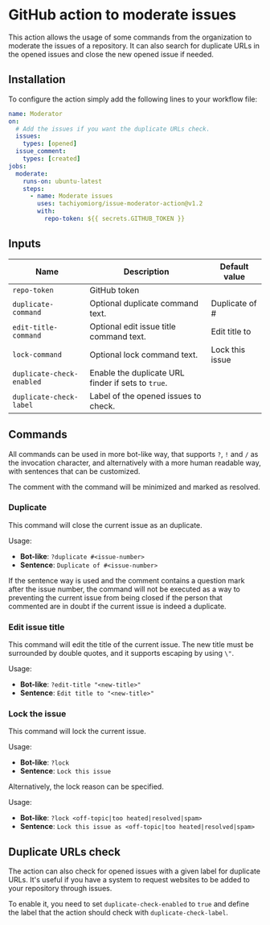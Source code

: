 # GitHub action to moderate issues

This action allows the usage of some commands from the organization
to moderate the issues of a repository. It can also search for duplicate
URLs in the opened issues and close the new opened issue if needed.

## Installation

To configure the action simply add the following lines to your workflow file:

```yml
name: Moderator
on:
  # Add the issues if you want the duplicate URLs check.
  issues:
    types: [opened]
  issue_comment:
    types: [created]
jobs:
  moderate:
    runs-on: ubuntu-latest
    steps:
      - name: Moderate issues
        uses: tachiyomiorg/issue-moderator-action@v1.2
        with:
          repo-token: ${{ secrets.GITHUB_TOKEN }}
```

## Inputs

| Name                      | Description                                        | Default value   |
| ------------------------- | -------------------------------------------------- | --------------- |
| `repo-token`              | GitHub token                                       |                 |
| `duplicate-command`       | Optional duplicate command text.                   | Duplicate of #  |
| `edit-title-command`      | Optional edit issue title command text.            | Edit title to   |
| `lock-command`            | Optional lock command text.                        | Lock this issue |
| `duplicate-check-enabled` | Enable the duplicate URL finder if sets to `true`. |                 |
| `duplicate-check-label`   | Label of the opened issues to check.               |                 |

## Commands

All commands can be used in more bot-like way, that supports `?`, `!`
and `/` as the invocation character, and alternatively with a more
human readable way, with sentences that can be customized.

The comment with the command will be minimized and marked as resolved.

### Duplicate

This command will close the current issue as an duplicate.

Usage:

- **Bot-like**: `?duplicate #<issue-number>`
- **Sentence**: `Duplicate of #<issue-number>`

If the sentence way is used and the comment contains a question mark
after the issue number, the command will not be executed as a way to
preventing the current issue from being closed if the person that
commented are in doubt if the current issue is indeed a duplicate.

### Edit issue title

This command will edit the title of the current issue. The new title
must be surrounded by double quotes, and it supports escaping by using `\"`.

Usage:

- **Bot-like**: `?edit-title "<new-title>"`
- **Sentence**: `Edit title to "<new-title>"`

### Lock the issue

This command will lock the current issue.

Usage:

- **Bot-like**: `?lock`
- **Sentence**: `Lock this issue`

Alternatively, the lock reason can be specified.

Usage:

- **Bot-like**: `?lock <off-topic|too heated|resolved|spam>`
- **Sentence**: `Lock this issue as <off-topic|too heated|resolved|spam>`

## Duplicate URLs check

The action can also check for opened issues with a given label for
duplicate URLs. It's useful if you have a system to request websites
to be added to your repository through issues.

To enable it, you need to set `duplicate-check-enabled` to `true`
and define the label that the action should check with `duplicate-check-label`.
